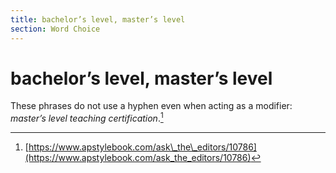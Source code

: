 ```yaml
---
title: bachelor’s level, master’s level
section: Word Choice
---
```

# bachelor’s level, master’s level

These phrases do not use a hyphen even when acting as a modifier: _master’s level teaching certification_.[^36]


[^36]: [https://www.apstylebook.com/ask\_the\_editors/10786](https://www.apstylebook.com/ask_the_editors/10786)
